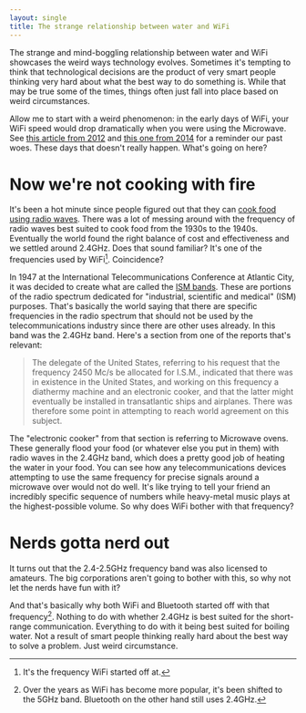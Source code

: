 ```yaml
---
layout: single
title: The strange relationship between water and WiFi
---
```


The strange and mind-boggling relationship between water and WiFi showcases the weird ways
technology evolves. Sometimes it's tempting to think that technological decisions are the product of
very smart people thinking very hard about what the best way to do something is. While that may be
true some of the times, things often just fall into place based on weird circumstances.

Allow me to start with a weird phenomenon: in the early days of WiFi, your WiFi speed would drop
dramatically when you were using the Microwave. See [this article from
2012](https://www.abc.net.au/science/articles/2012/09/25/3595484.htm#:~:text=Getting%20back%20to%20why%20microwave,than%20a%20WiFi%20access%20point.&text=By%20the%20way%2C%20many%20other,is%20what%20WiFi%20networks%20use.)
and [this one from
2014](https://gizmodo.com/why-does-your-microwave-oven-mess-with-the-wi-fi-connec-1666117933) for a
reminder our past woes. These days that doesn't really happen. What's going on here?

# Now we're not cooking with fire

It's been a hot minute since people figured out that they can [cook food using radio
waves](https://en.wikipedia.org/wiki/Microwave_oven#Early_developments). There was a lot of messing
around with the frequency of radio waves best suited to cook food from the 1930s to the 1940s.
Eventually the world found the right balance of cost and effectiveness and we settled around 2.4GHz.
Does that sound familiar? It's one of the frequencies used by WiFi[^1]. Coincidence?

In 1947 at the International Telecommunications Conference at Atlantic City, it was decided to
create what are called the [ISM bands](https://en.wikipedia.org/wiki/ISM_radio_band#History). These
are portions of the radio spectrum dedicated for "industrial, scientific and medical" (ISM)
purposes. That's basically the world saying that there are specific frequencies in the radio
spectrum that should not be used by the telecommunications industry since there are other uses
already. In this band was the 2.4GHz band. Here's a section from one of the reports that's relevant:

> The delegate of the United States, referring to his request that the frequency 2450 Mc/s be
> allocated for I.S.M., indicated that there was in existence in the United States, and working on
> this frequency a diathermy machine and an electronic cooker, and that the latter might eventually
> be installed in transatlantic ships and airplanes. There was therefore some point in attempting to
> reach world agreement on this subject.

The "electronic cooker" from that section is referring to Microwave ovens. These generally flood
your food (or whatever else you put in them) with radio waves in the 2.4GHz band, which does a
pretty good job of heating the water in your food. You can see how any telecommunications devices
attempting to use the same frequency for precise signals around a microwave over would not do well.
It's like trying to tell your friend an incredibly specific sequence of numbers while heavy-metal
music plays at the highest-possible volume. So why does WiFi bother with that frequency?

# Nerds gotta nerd out

It turns out that the 2.4-2.5GHz frequency band was also licensed to amateurs. The big corporations
aren't going to bother with this, so why not let the nerds have fun with it?

And that's basically why both WiFi and Bluetooth started off with that frequency[^2]. Nothing to do
with whether 2.4GHz is best suited for the short-range communication. Everything to do with it being
best suited for boiling water. Not a result of smart people thinking really hard about the best way
to solve a problem. Just weird circumstance.

[^1]: It's the frequency WiFi started off at.
[^2]: Over the years as WiFi has become more popular, it's been shifted to the 5GHz band. Bluetooth
      on the other hand still uses 2.4GHz.
